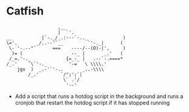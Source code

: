 Catfish
=======

```
                   ,__
                   |  `'.
__           |`-._/_.:---`-.._             )
\='.       _/..--'`__         `'-._|      (
 \- '-.--"`      ===    ----/--(O)-|',     )
  )= (                  --_ |       _.'   (
 /_=.'-._             {=_-_ |   .--`-.====*
/_.'    `\`'-._        '-=   \ \\\\.'
    jgs  )  _.-'`'-..       _..-\\\\
        /_.'        `/";';`|
                     \` .'/
                      '--'
```

* Add a script that runs a hotdog script in the background and runs a cronjob that restart the hotdog script if it has 
stopped running

